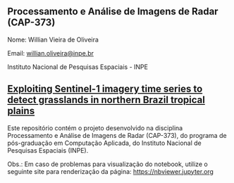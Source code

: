 ## Processamento e Análise de Imagens de Radar (CAP-373)

Nome: Willian Vieira de Oliveira

Email: willian.oliveira@inpe.br

Instituto Nacional de Pesquisas Espaciais - INPE

## [**Exploiting Sentinel-1 imagery time series to detect grasslands in northern Brazil tropical plains**](./1DataPreparation.ipynb)

Este repositório contém o projeto desenvolvido na disciplina Processamento e Análise de Imagens de Radar (CAP-373), do programa de pós-graduação em Computação Aplicada, do Instituto Nacional de Pesquisas Espaciais (INPE).

Obs.: Em caso de problemas para visualização do notebook, utilize o seguinte site para renderização da página: https://nbviewer.jupyter.org
